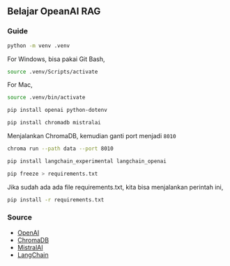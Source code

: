 ## Belajar OpeanAI RAG
### Guide

```bash
python -m venv .venv
```
For Windows, bisa pakai Git Bash,
```bash
source .venv/Scripts/activate
```
For Mac,
```bash
source .venv/bin/activate
```

```bash
pip install openai python-dotenv
```

```bash
pip install chromadb mistralai
```

Menjalankan ChromaDB, kemudian ganti port menjadi `8010`
```bash
chroma run --path data --port 8010
```

```bash
pip install langchain_experimental langchain_openai
```

```bash
pip freeze > requirements.txt
```
Jika sudah ada ada file requirements.txt, kita bisa menjalankan perintah ini,
```bash
pip install -r requirements.txt
```

### Source
- [OpenAI](https://pypi.org/project/openai/)
- [ChromaDB](https://docs.trychroma.com/docs/overview/introduction)
- [MistralAI](https://mistral.ai/)
- [LangChain](https://python.langchain.com/docs/how_to/semantic-chunker/)